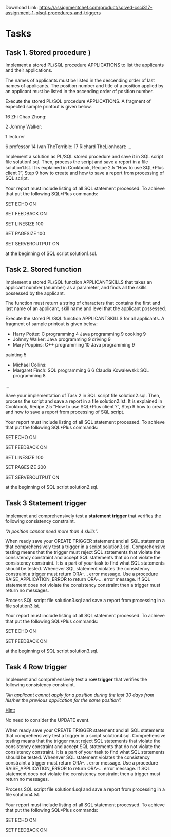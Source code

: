Download Link: https://assignmentchef.com/product/solved-csci317-assignment-1-plsql-procedures-and-triggers
<br>
<h1>Tasks</h1>

<h2>Task 1. Stored procedure )</h2>




Implement a stored PL/SQL procedure APPLICATIONS to list the applicants and their applications.




The names of applicants must be listed in the descending order of last names of applicants.  The position number and title of a position applied by an applicant must be listed in the ascending order of position number.




Execute the stored PL/SQL procedure APPLICATIONS. A fragment of expected sample printout is given below.




16 Zhi Chao Zhong:

2  Johnny Walker:

1 lecturer

6 professor                                                               14 Ivan TheTerrible:                                                        17 Richard TheLionheart:                                                    …

<strong> </strong>




Implement a solution as PL/SQL stored procedure and save it in SQL script file solution1.sql. Then, process the script and save a report in a file solution1.lst. It is explained in Cookbook, Recipe 2.5 “How to use SQL*Plus client ?”, Step 9 how to create and how to save a report from processing of SQL script.




Your report must include listing of all SQL statement processed. To achieve that put the following SQL*Plus commands:




SET ECHO ON

SET FEEDBACK ON

SET LINESIZE 100

SET PAGESIZE 100

SET SERVEROUTPUT ON




at the beginning of SQL script solution1.sql.

<strong> </strong>

<h2>Task 2. Stored function</h2>

Implement a stored PL/SQL function APPLICANTSKILLS that takes an applicant number (anumber) as a parameter, and finds all the skills possessed by the applicant.




The function must return a string of characters that contains the first and last name of an applicant, skill name and level that the applicant possessed.




Execute the stored PL/SQL function APPLICANTSKILLS for all applicants. A fragment of sample printout is given below:




<ul>

 <li>Harry Potter: C programming 4 Java programming 9 cooking 9</li>

 <li>Johnny Walker: Java programming 9 driving 9</li>

 <li>Mary Poppins: C++ programming 10 Java programming 9</li>

</ul>

painting 5

<ul>

 <li>Michael Collins:</li>

 <li>Margaret Finch: SQL programming 6 6 Claudia Kowalewski: SQL programming 8</li>

</ul>

…




Save your implementation of Task 2 in SQL script file solution2.sql. Then, process the script and save a report in a file solution2.lst. It is explained in Cookbook, Recipe 2.5 “How to use SQL*Plus client ?”, Step 9 how to create and how to save a report from processing of SQL script.




Your report must include listing of all SQL statement processed. To achieve that put the following SQL*Plus commands:




SET ECHO ON

SET FEEDBACK ON

SET LINESIZE 100

SET PAGESIZE 200

SET SERVEROUTPUT ON




at the beginning of SQL script solution2.sql.

<strong> </strong>

<h2>Task 3 Statement trigger</h2>

Implement and comprehensively test a <strong>statement trigger</strong> that verifies the following consistency constraint.




<em>“A position cannot need more than 4 skills”. </em>




When ready save your CREATE TRIGGER statement and all SQL statements that comprehensively test a trigger in a script solution3.sql. Comprehensive testing means that the trigger must reject SQL statements that violate the consistency constraint and accept SQL statements that do not violate the consistency constraint. It is a part of your task to find what SQL statements should be tested. Whenever SQL statement violates the consistency constraint a trigger must return ORA-… error message. Use a procedure RAISE_APPLICATION_ERROR to return ORA-… error message. If SQL statement does not violate the consistency constraint then a trigger must return no messages.




Process SQL script file solution3.sql and save a report from processing in a file solution3.lst.




Your report must include listing of all SQL statement processed. To achieve that put the following SQL*Plus commands:




SET ECHO ON

SET FEEDBACK ON




at the beginning of SQL script solution3.sql.







<strong>                                                                                                                                               </strong>

<h2>Task 4 Row trigger</h2>

Implement and comprehensively test a <strong>row trigger</strong> that verifies the following consistency constraint.




<em>“An applicant cannot apply</em><em> for a position during the last 30 days from his/her the previous application for the same position”.</em>







<u>Hint:</u>

No need to consider the UPDATE event.







When ready save your CREATE TRIGGER statement and all SQL statements that comprehensively test a trigger in a script solution4.sql. Comprehensive testing means that the trigger must reject SQL statements that violate the consistency constraint and accept SQL statements that do not violate the consistency constraint. It is a part of your task to find what SQL statements should be tested. Whenever SQL statement violates the consistency constraint a trigger must return ORA-… error message. Use a procedure RAISE_APPLICATION_ERROR to return ORA-… error message. If SQL statement does not violate the consistency constraint then a trigger must return no messages.




Process SQL script file solution4.sql and save a report from processing in a file solution4.lst.




Your report must include listing of all SQL statement processed. To achieve that put the following SQL*Plus commands:




SET ECHO ON

SET FEEDBACK ON


